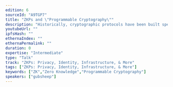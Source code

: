 ```yaml
---
edition: 6
sourceId: "A9TGP7"
title: "ZKPs and \"Programmable Cryptography\""
description: "Historically, cryptographic protocols have been built special-purpose for specific kinds of claims or information hiding mechanisms. zkSNARKs and other new cryptographic tools move us to a world of \"general-purpose\" cryptography, where we have expressive languages to express claims about digital identity, reputation, and more. We discuss a high-level framework for thinking about where and why ZK and related technologies might (or might not) be useful for digital applications."
youtubeUrl: ""
ipfsHash: ""
ethernaIndex: ""
ethernaPermalink: ""
duration: 0
expertise: "Intermediate"
type: "Talk"
track: "ZKPs: Privacy, Identity, Infrastructure, & More"
tags: ["ZKPs: Privacy, Identity, Infrastructure, & More"]
keywords: ["ZK","Zero Knowledge","Programmable Cryptography"]
speakers: ["gubsheep"]
---
```

